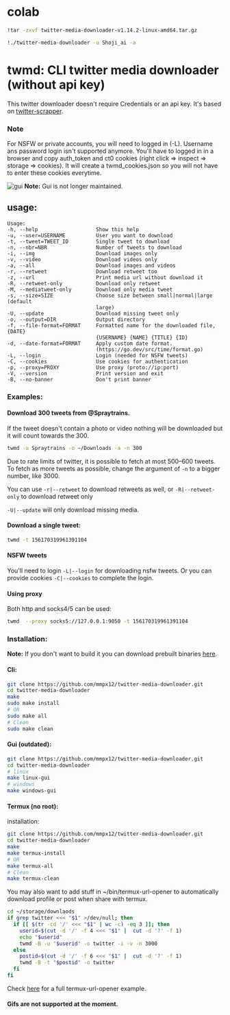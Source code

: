 # colab
```bash
!tar -zxvf twitter-media-downloader-v1.14.2-linux-amd64.tar.gz

!./twitter-media-downloader -u Shoji_ai -a
```

# twmd: CLI twitter media downloader (without api key)

This twitter downloader doesn't require Credentials or an api key. It's based on [twitter-scrapper](https://github.com/imperatrona/twitter-scraper).

### Note
For NSFW or private accounts, you will need to logged in (-L). Username ans password login isn't supported anymore. You'll have to logged in in a browser and copy auth_token and ct0 cookies (right click => inspect => storage => cookies).
It will create a twmd_cookies.json so you will not have to enter these cookies everytime.


![gui](.github/screenshots/gui.png)
**Note:** Gui is not longer maintained.

## usage: 

```
Usage:
-h, --help                   Show this help
-u, --user=USERNAME          User you want to download
-t, --tweet=TWEET_ID         Single tweet to download
-n, --nbr=NBR                Number of tweets to download
-i, --img                    Download images only
-v, --video                  Download videos only
-a, --all                    Download images and videos
-r, --retweet                Download retweet too
-z, --url                    Print media url without download it
-R, --retweet-only           Download only retweet
-M, --mediatweet-only        Download only media tweet
-s, --size=SIZE              Choose size between small|normal|large (default
                             large)
-U, --update                 Download missing tweet only
-o, --output=DIR             Output directory
-f, --file-format=FORMAT     Formatted name for the downloaded file, {DATE}
                             {USERNAME} {NAME} {TITLE} {ID}
-d, --date-format=FORMAT     Apply custom date format.
                             (https://go.dev/src/time/format.go)
-L, --login                  Login (needed for NSFW tweets)
-C, --cookies                Use cookies for authentication
-p, --proxy=PROXY            Use proxy (proto://ip:port)
-V, --version                Print version and exit
-B, --no-banner              Don't print banner
```

### Examples:

#### Download 300 tweets from @Spraytrains.

If the tweet doesn't contain a photo or video nothing will be downloaded but it will count towards the 300.

```sh
twmd -u Spraytrains -o ~/Downloads -a -n 300
```

Due to rate limits of twitter, it is possible to fetch at most 500–600 tweets.
To fetch as more tweets as possible, change the argument of `-n` to a bigger number, like 3000.

You can use `-r|--retweet` to download retweets as well, or `-R|--retweet-only` to download retweet only

`-U|--update` will only download missing media.

#### Download a single tweet:

```sh
twmd -t 156170319961391104
```

#### NSFW tweets

You'll need to login `-L|--login` for downloading nsfw tweets. Or you can provide cookies `-C|--cookies` to complete the login.


#### Using proxy

Both http and socks4/5 can be used:

```sh
twmd  --proxy socks5://127.0.0.1:9050 -t 156170319961391104
```

### Installation:


**Note:** If you don't want to build it you can download prebuilt binaries [here](https://github.com/mmpx12/twitter-media-downloader/releases/latest).


#### Cli:

```sh
git clone https://github.com/mmpx12/twitter-media-downloader.git
cd twitter-media-downloader
make
sudo make install
# OR
sudo make all
# Clean
sudo make clean
```

#### Gui (outdated):

```sh
git clone https://github.com/mmpx12/twitter-media-downloader.git
cd twitter-media-downloader
# linux
make linux-gui
# windows
make windows-gui
```


#### Termux (no root):

installation: 

```sh
git clone https://github.com/mmpx12/twitter-media-downloader.git
cd twitter-media-downloader
make
make termux-install
# OR
make termux-all
# Clean
make termux-clean
```

You may also want to add stuff in ~/bin/termux-url-opener to automatically download profile or post when share with termux.

```sh
cd ~/storage/downlaods
if grep twitter <<< "$1" >/dev/null; then
  if [[ $(tr -cd '/' <<< "$1" | wc -c) -eq 3 ]]; then
    userid=$(cut -d '/' -f 4 <<< "$1" |  cut -d '?' -f 1)
    echo "$userid"
    twmd -B -u "$userid" -o twitter -i -v -n 3000
  else 
    postid=$(cut -d '/' -f 6 <<< "$1" |  cut -d '?' -f 1)
    twmd -B -t "$postid" -o twitter
  fi
fi
```


Check [here](https://gist.github.com/mmpx12/f0741d40909ed3f182fd6f9b33b580d7) for a full termux-url-opener example.


#### Gifs are not supported at the moment.
